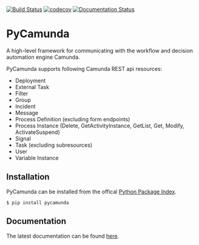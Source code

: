 [![Build Status](https://travis-ci.com/pklauke/pycamunda.svg?branch=master)](https://travis-ci.com/pklauke/pycamunda)
[![codecov](https://codecov.io/gh/pklauke/pycamunda/branch/master/graph/badge.svg)](https://codecov.io/gh/pklauke/pycamunda)
[![Documentation Status](https://readthedocs.org/projects/pycamunda/badge/?version=latest)](https://pycamunda.readthedocs.io/en/latest/?badge=latest)

# PyCamunda
A high-level framework for communicating with the workflow and decision automation engine Camunda. 

PyCamunda supports following Camunda REST api resources:
  * Deployment
  * External Task
  * Filter
  * Group
  * Incident
  * Message
  * Process Definition (excluding form endpoints)
  * Process Instance (Delete, GetActivityInstance, GetList, Get, Modify, ActivateSuspend)
  * Signal 
  * Task (excluding subresources)
  * User
  * Variable Instance

## Installation

PyCamunda can be installed from the offical <a href="https://pypi.org">Python Package Index</a>.

```
$ pip install pycamunda
```

## Documentation

The latest documentation can be found <a href="https://pycamunda.readthedocs.io/en/latest/index.html">here</a>.
